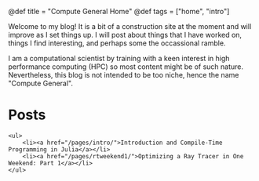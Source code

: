 @def title = "Compute General Home"
@def tags = ["home", "intro"]

Welcome to my blog! It is a bit of a construction site at the moment
and will improve as I set things up. I will post about things that I
have worked on, things I find interesting, and perhaps some the
occassional ramble.

I am a computational scientist by training with a keen interest in
high performance computing (HPC) so most content might be of such
nature. Nevertheless, this blog is not intended to be too niche, hence
the name "Compute General".

# Posts
~~~
<ul>
	<li><a href="/pages/intro/">Introduction and Compile-Time Programming in Julia</a></li>
	<li><a href="/pages/rtweekend1/">Optimizing a Ray Tracer in One Weekend: Part 1</a></li>
</ul>
~~~
